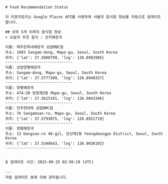 
    # Food Recommendation Status

    이 리포지토리는 Google Places API를 사용하여 서울의 음식점 정보를 자동으로 업데이트합니다.

    ## 상위 5개 이하의 음식점 정보
    > 오늘의 추천 음식 : 선지해장국

	이름: 제주은희네해장국 상암MBC점
	주소: 1603 Sangam-dong, Mapo-gu, Seoul, South Korea
	위치: {'lat': 37.5808799, 'lng': 126.8902985}
	------------------------------
	이름: 상암양평해장국
	주소: Sangam-dong, Mapo-gu, Seoul, South Korea
	위치: {'lat': 37.5777309, 'lng': 126.8949357}
	------------------------------
	이름: 양평해장국
	주소: 474-20 망원제2동 Mapo-gu, Seoul, South Korea
	위치: {'lat': 37.5615181, 'lng': 126.9043346}
	------------------------------
	이름: 전주현대옥 상암DMC점
	주소: 76 Sangamsan-ro, Mapo-gu, Seoul, South Korea
	위치: {'lat': 37.5793875, 'lng': 126.8921719}
	------------------------------
	이름: 양평해장국
	주소: 13 Dangsan-ro 48-gil, 당산제2동 Yeongdeungpo District, Seoul, South Korea
	위치: {'lat': 37.5348643, 'lng': 126.9036192}
	------------------------------


    ⏳ 업데이트 시간: 2025-09-25 02:58:19 (UTC)

    ---
    자동 업데이트 봇에 의해 관리됩니다.
    